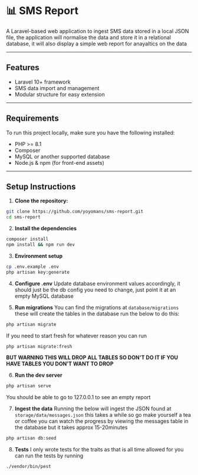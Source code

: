 # 📊 SMS Report

A Laravel-based web application to ingest SMS data stored in a local JSON file, the application will normalise the data and store it in a relational database, it will also display a simple web report for anayaltics on the data

---

## Features

-   Laravel 10+ framework
-   SMS data import and management
-   Modular structure for easy extension

---

## Requirements

To run this project locally, make sure you have the following installed:

-   PHP >= 8.1
-   Composer
-   MySQL or another supported database
-   Node.js & npm (for front-end assets)

---

## Setup Instructions

1. **Clone the repository:**

```bash
git clone https://github.com/yoyomans/sms-report.git
cd sms-report
```

2. **Install the dependencies**

```bash
composer install
npm install && npm run dev
```

3. **Environment setup**

```bash
cp .env.example .env
php artisan key:generate
```

4. **Configure .env**
   Update database environment values accordingly, it should just be the db config you need to change, just point it at an empty MySQL database

5. **Run migrations**
   You can find the migrations at `database/migrations` these will create the tables in the database run the below to do this:

```bash
php artisan migrate
```

If you need to start fresh for whatever reason you can run

```bash
php artisan migrate:fresh
```

**BUT WARNING THIS WILL DROP ALL TABLES SO DON'T DO IT IF YOU HAVE TABLES YOU DON'T WANT TO DROP**

6. **Run the dev server**

```bash
php artisan serve
```

You should be able to go to 127.0.0.1 to see an empty report

7. **Ingest the data**
   Running the below will ingest the JSON found at `storage/data/messages.json` this takes a while so go make yourself a tea or coffee you can watch the progress by viewing the messages table in the database but it takes approx 15-20minutes

```bash
php artisan db:seed
```

8. **Tests**
   I only wrote tests for the traits as that is all time allowed for you can run the tests by running

```bash
./vendor/bin/pest
```
